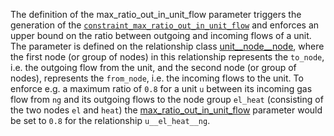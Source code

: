 The definition of the max\_ratio\_out\_in\_unit\_flow parameter triggers the generation of the [`constraint_max_ratio_out_in_unit_flow`](#Maximum-ratio-between-output-and-input-unit-flows) and enforces an upper bound on the ratio between outgoing and incoming flows of a unit. The parameter is defined on the relationship class [unit\_\_node\_\_node](@ref), where the first node (or group of nodes) in this relationship represents the `to_node`, i.e. the outgoing flow from the unit, and the second node (or group of nodes), represents the `from_node`, i.e. the incoming flows to the unit.
To enforce e.g. a maximum ratio of `0.8` for a unit `u` between its incoming gas flow from `ng` and its outgoing flows to the node group `el_heat` (consisting of the two nodes `el` and `heat`) the [max\_ratio\_out\_in\_unit\_flow](@ref) parameter would be set to `0.8` for the relationship `u__el_heat__ng`.
